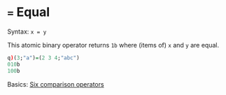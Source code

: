 # `=` Equal



Syntax: `x = y`

This atomic binary operator returns `1b` where (items of) `x` and `y` are equal.

```q
q)(3;"a")=(2 3 4;"abc")
010b
100b
```

<i class="far fa-hand-point-right"></i> Basics: [Six comparison operators](../basics/comparison.md)
